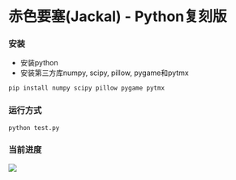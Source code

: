# 赤色要塞(Jackal) - Python复刻版

### 安装

- 安装python
- 安装第三方库numpy, scipy, pillow, pygame和pytmx

```bash
pip install numpy scipy pillow pygame pytmx
```

### 运行方式

```bash
python test.py
```

### 当前进度
![](screenshots/20170708085126.png)
